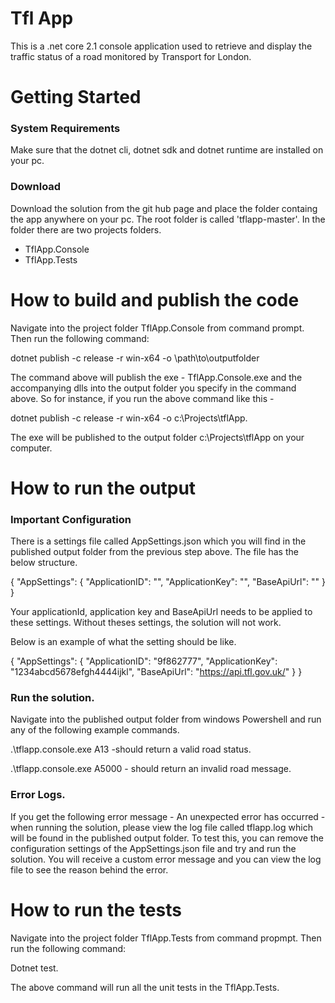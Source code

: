 # Tfl App

This is a .net core 2.1 console application used to retrieve and display the traffic status of a road monitored by Transport for London.

# Getting Started

### System Requirements

Make sure that the dotnet cli, dotnet sdk and dotnet runtime are installed on your pc.

### Download

Download the solution from the  git hub page and place the folder containg the app anywhere on your pc.
The root folder is called  'tflapp-master'. In the folder there are two projects folders. 
  - TflApp.Console
  - TflApp.Tests

# How to build and publish the code

Navigate into the project folder TflApp.Console from command prompt. Then run the following command:

dotnet publish -c release -r win-x64 -o \path\to\outputfolder

The command above will publish the exe - TflApp.Console.exe and the accompanying dlls into the output folder you specify in the command above.
So for instance, if you run the above command like this - 

dotnet publish -c release -r win-x64 -o c:\Projects\tflApp. 

The exe will be published to the output folder c:\Projects\tflApp on your computer. 

# How to run the output

### Important Configuration

There is a settings file called AppSettings.json which you will find in the published output folder from the previous step above. The file has the below structure.

{
  "AppSettings": {
    "ApplicationID": "",
    "ApplicationKey": "",
    "BaseApiUrl": ""
  }
}

Your applicationId, application key and BaseApiUrl needs to be applied to these settings. Without theses settings, the solution will not work. 

Below is an example of what the setting should be like.

{
  "AppSettings": {
    "ApplicationID": "9f862777",
    "ApplicationKey": "1234abcd5678efgh4444ijkl",
    "BaseApiUrl": "https://api.tfl.gov.uk/"
  }
}

### Run the solution.

Navigate into the published output folder from windows Powershell and run any of the following example commands.

 .\tflapp.console.exe A13 -should return a valid road status.

  .\tflapp.console.exe A5000 - should return an invalid road message.
  
 ### Error Logs.
 
 If you get the following error message - An unexpected error has occurred - when running the solution, please view the log file called tflapp.log which will be found in the published output folder.
 To test this, you can remove the configuration settings of the AppSettings.json file and try and run the solution. You will receive a custom error message and you can view the log file to see the reason behind the error.

# How to run the tests
Navigate into the project folder TflApp.Tests from command propmpt. Then run the following command:

Dotnet test.

The above command will run all the unit tests in the TflApp.Tests.
